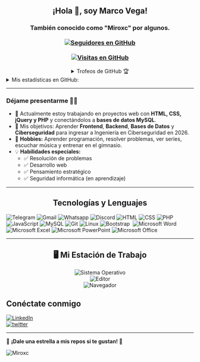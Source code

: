 <h2 align="center"> ¡Hola 👋, soy Marco Vega! <br/></h2> 
<h3 align="center">También conocido como "Miroxc" por algunos. <br> <br>
  <a href="https://github.com/Miroxc" target="_blank">
    <img alt="Seguidores en GitHub" src="https://img.shields.io/github/followers/Miroxc?label=Seguidores%20en%20GitHub&style=for-the-badge">
  </a> <br> <br>
  <a href="https://github.com/Miroxc" target="_blank">
    <img src="https://komarev.com/ghpvc/?username=Miroxc&label=Visitas&color=brightgreen&style=flat-square" alt="Visitas en GitHub" />
  </a>
</h3>   

<details align="center"> 
  <summary>Trofeos de GitHub 🏆</summary>
<p align="center">
  <a href="https://github.com/ryo-ma/github-profile-trophy" target="_blank">
    <img src="https://github-profile-trophy.vercel.app/?username=Miroxc&theme=gruvbox"/>
  </a>
</p>
</details>
  
<details>
   <summary>Mis estadísticas en GitHub:</summary>
<div align="center">
<a href="#"><img src="https://github-readme-stats.vercel.app/api?username=Miroxc&show_icons=true&count_private=true&theme=radical" width="350" height="250" ></a>
  <br>
<a href="#"><img src="https://github-readme-stats.vercel.app/api/top-langs/?username=Miroxc&layout=compact&theme=radical" width="350" height="250" ></a>
</div>
</details> 

---

### Déjame presentarme 👨‍💻  

- 🔭 Actualmente estoy trabajando en proyectos web con **HTML, CSS, jQuery y PHP** y conectándolos a **bases de datos MySQL**.  
- 🎯 Mis objetivos: Aprender **Frontend**, **Backend**, **Bases de Datos** y **Ciberseguridad** para ingresar a Ingeniería en Ciberseguridad en 2026.  
- 🎨 **Hobbies:** Aprender programación, resolver problemas, ver series, escuchar música y entrenar en el gimnasio.  
- 💡 **Habilidades especiales:**  
    - ✅ Resolución de problemas  
    - ✅ Desarrollo web  
    - ✅ Pensamiento estratégico  
    - ✅ Seguridad informática (en aprendizaje)  

---

<h2 align="center"> Tecnologías y Lenguajes </h2>

![Telegram](https://img.shields.io/badge/Telegram-2CA5E0?style=for-the-badge&logo=telegram&logoColor=white)
![Gmail](https://img.shields.io/badge/Gmail-D14836?style=for-the-badge&logo=gmail&logoColor=white)
![Whatsapp](https://img.shields.io/badge/WhatsApp-25D366?style=for-the-badge&logo=whatsapp&logoColor=white)
![Discord](https://img.shields.io/badge/Discord-7289DA?style=for-the-badge&logo=discord&logoColor=white)
![HTML](https://img.shields.io/badge/HTML-239120?style=for-the-badge&logo=html5&logoColor=white)
![CSS](https://img.shields.io/badge/CSS-239120?&style=for-the-badge&logo=css3&logoColor=white)
![PHP](https://img.shields.io/badge/PHP-777BB4?style=for-the-badge&logo=php&logoColor=white)
![JavaScript](https://img.shields.io/badge/JavaScript-F7DF1E?style=for-the-badge&logo=javascript&logoColor=black)
![MySQL](https://img.shields.io/badge/MySQL-4479A1?style=for-the-badge&logo=mysql&logoColor=white)
![Git](https://img.shields.io/badge/Git-F05032?style=for-the-badge&logo=git&logoColor=white)
![Linux](https://img.shields.io/badge/Linux-FCC624?style=for-the-badge&logo=linux&logoColor=black)
![Bootstrap](https://img.shields.io/badge/bootstrap-%23563D7C.svg?style=for-the-badge&logo=bootstrap&logoColor=white)&nbsp;
![Microsoft Word](https://img.shields.io/badge/Microsoft_Word-2B579A?style=for-the-badge&logo=microsoft-word&logoColor=white)
![Microsoft Excel](https://img.shields.io/badge/Microsoft_Excel-217346?style=for-the-badge&logo=microsoft-excel&logoColor=white)
![Microsoft PowerPoint](https://img.shields.io/badge/Microsoft_PowerPoint-B7472A?style=for-the-badge&logo=microsoft-powerpoint&logoColor=white)
![Microsoft Office](https://img.shields.io/badge/Microsoft_Office-D83B01?style=for-the-badge&logo=microsoft-office&logoColor=white)


---

<h2 align="center"> 🖥️ Mi Estación de Trabajo </h2>

<div align="center">
  
![Sistema Operativo](https://img.shields.io/badge/Sistema_Operativo-Windows_10-0078D6?style=for-the-badge&logo=windows&logoColor=white)
<br>
![Editor](https://img.shields.io/badge/Editor-VS_Code-007ACC?style=for-the-badge&logo=visual-studio-code&logoColor=white)
<br>
![Navegador](https://img.shields.io/badge/Navegador-Opera-FF1B2D?style=for-the-badge&logo=opera&logoColor=white)
<br>

</div>




<h2>Conéctate conmigo</h2>

<a href="https://www.linkedin.com/in/marco-vega-181926297/" target="_blank">
    <img src="https://img.shields.io/badge/LinkedIn-%230077B5.svg?&style=for-the-badge&logo=linkedin&logoColor=white" alt="LinkedIn" />
</a>
<br>
<a href="https://x.com/MV7383619" target="_blank">
    <img src="https://img.shields.io/badge/Twitter-%2320A1F1.svg?&style=for-the-badge&logo=twitter&logoColor=white" alt="twitter" />
</a>
<br>


---

🌟 **¡Dale una estrella a mis repos si te gustan!** 🌟  

<p><img align="center" src="https://github-readme-streak-stats.herokuapp.com/?user=Miroxc&theme=radical" alt="Miroxc" /></p>
